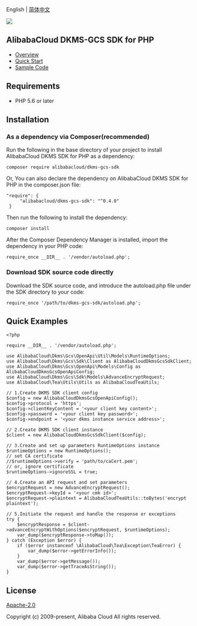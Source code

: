 English | [简体中文](README-CN.md)

![](https://aliyunsdk-pages.alicdn.com/icons/AlibabaCloud.svg)

## AlibabaCloud DKMS-GCS SDK for PHP

- [Overview](https://www.alibabacloud.com/help/doc-detail/311016.htm)
- [Quick Start](https://www.alibabacloud.com/help/doc-detail/311368.htm)
- [Sample Code](/examples)

## Requirements

- PHP 5.6 or later

## Installation
### As a dependency via Composer(recommended)
Run the following in the base directory of your project to install AlibabaCloud DKMS SDK for PHP as a dependency:
```
composer require alibabacloud/dkms-gcs-sdk
```
Or, You can also declare the dependency on AlibabaCloud DKMS SDK for PHP in the composer.json file:
```
"require": {
     "alibabacloud/dkms-gcs-sdk": "^0.4.0"
 }
```
Then run the following to install the dependency:
```
composer install
```
After the Composer Dependency Manager is installed, import the dependency in your PHP code:
```
require_once __DIR__ . '/vendor/autoload.php';
```
### Download SDK source code directly
Download the SDK source code, and introduce the autoload.php file under the SDK directory to your code:
```
require_once '/path/to/dkms-gcs-sdk/autoload.php';
```
## Quick Examples
```
<?php

require __DIR__ . '/vendor/autoload.php';

use AlibabaCloud\Dkms\Gcs\OpenApi\Util\Models\RuntimeOptions;
use AlibabaCloud\Dkms\Gcs\Sdk\Client as AlibabaCloudDkmsGcsSdkClient;
use AlibabaCloud\Dkms\Gcs\OpenApi\Models\Config as AlibabaCloudDkmsGcsOpenApiConfig;
use AlibabaCloud\Dkms\Gcs\Sdk\Models\AdvanceEncryptRequest;
use AlibabaCloud\Tea\Utils\Utils as AlibabaCloudTeaUtils;

// 1.Create DKMS SDK client config
$config = new AlibabaCloudDkmsGcsOpenApiConfig();
$config->protocol = 'https';
$config->clientKeyContent = '<your client key content>';
$config->password = '<your client key password>';
$config->endpoint = '<your dkms instance service address>';

// 2.Create DKMS SDK client instance
$client = new AlibabaCloudDkmsGcsSdkClient($config);

// 3.Create and set up parameters RuntimeOptions instance
$runtimeOptions = new RuntimeOptions();
// set CA certificate
//$runtimeOptions->verify = 'path/to/caCert.pem';
// or, ignore certificate
$runtimeOptions->ignoreSSL = true;

// 4.Create an API request and set parameters
$encryptRequest = new AdvanceEncryptRequest();
$encryptRequest->keyId = '<your cmk id>';
$encryptRequest->plaintext = AlibabaCloudTeaUtils::toBytes('encrypt plaintext');

// 5.Initiate the request and handle the response or exceptions
try {
    $encryptResponse = $client->advanceEncryptWithOptions($encryptRequest, $runtimeOptions);
    var_dump($encryptResponse->toMap());
} catch (Exception $error) {
    if ($error instanceof \AlibabaCloud\Tea\Exception\TeaError) {
        var_dump($error->getErrorInfo());
    }
    var_dump($error->getMessage());
    var_dump($error->getTraceAsString());
}
```

## License

[Apache-2.0](http://www.apache.org/licenses/LICENSE-2.0)

Copyright (c) 2009-present, Alibaba Cloud All rights reserved.

